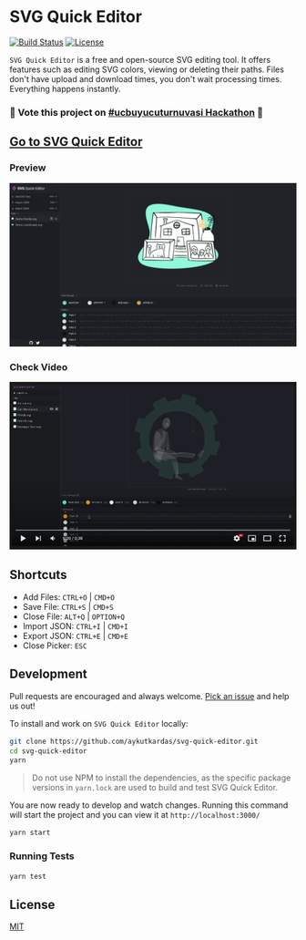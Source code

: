 # SVG Quick Editor

[![Build Status](https://github.com/aykutkardas/svg-quick-editor/workflows/build/badge.svg?color=%25234fc921)](https://github.com/aykutkardas/svg-quick-editor/actions)
[![License](https://img.shields.io/badge/License-MIT-green.svg?color=%234fc921)](https://opensource.org/licenses/MIT)

`SVG Quick Editor` is a free and open-source SVG editing tool. It offers features such as editing
SVG colors, viewing or deleting their paths. Files don't have upload and download times, you don't
wait processing times. Everything happens instantly.

### 🎉 Vote this project on [#ucbuyucuturnuvasi Hackathon](https://ucbuyucuturnuvasi.com/projeler/svg-quick-editor) 🎉

## [Go to **SVG Quick Editor**](https://svg-quick-editor.surge.sh/)

### Preview

![Preview](https://github.com/aykutkardas/svg-quick-editor/raw/main/preview.png)

### Check Video

[![Preview Video](https://github.com/aykutkardas/svg-quick-editor/raw/main/preview-video.png)](https://www.youtube.com/watch?v=Ytx4I2U7zpM)

## Shortcuts

- Add Files: `CTRL+O` | `CMD+O`
- Save File: `CTRL+S` | `CMD+S`
- Close File: `ALT+Q` | `OPTION+Q`
- Import JSON: `CTRL+I` | `CMD+I`
- Export JSON: `CTRL+E` | `CMD+E`
- Close Picker: `ESC`

## Development

Pull requests are encouraged and always welcome.
[Pick an issue](https://github.com/aykutkardas/svg-quick-editor/issues?q=is%3Aissue+is%3Aopen+sort%3Aupdated-desc)
and help us out!

To install and work on `SVG Quick Editor` locally:

```bash
git clone https://github.com/aykutkardas/svg-quick-editor.git
cd svg-quick-editor
yarn
```

> Do not use NPM to install the dependencies, as the specific package versions in `yarn.lock` are
> used to build and test SVG Quick Editor.

You are now ready to develop and watch changes. Running this command will start the project and you
can view it at `http://localhost:3000/`

```bash
yarn start
```

### Running Tests

```bash
yarn test
```

## License

[MIT](https://github.com/aykutkardas/svg-quick-editor/blob/main/LICENSE)
